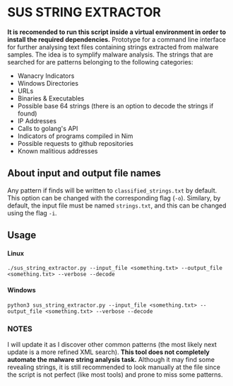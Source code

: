 # SUS STRING EXTRACTOR
**It is recomended to run this script inside a virtual environment in order to install the required dependencies.**
Prototype for a command line interface for further analysing text files containing strings extracted from malware samples. The idea is to symplify malware analysis. The strings that are searched for are patterns belonging to the following categories:
- Wanacry Indicators
- Windows Directories
- URLs
- Binaries & Executables
- Possible base 64 strings (there is an option to decode the strings if found)
- IP Addresses
- Calls to golang's API 
- Indicators of programs compiled in Nim
- Possible requests to github repositories
- Known malitious addresses
## About input and output file names
Any pattern if finds will be written to ```classified_strings.txt``` by default. This option can be changed with the corresponding flag (```-o```). Similary, by default, the input file must be named ```strings.txt```, and this can be changed using the flag ```-i```.

## Usage
#### Linux
```
./sus_string_extractor.py --input_file <something.txt> --output_file <something.txt> --verbose --decode
```
#### Windows
```
python3 sus_string_extractor.py --input_file <something.txt> --output_file <something.txt> --verbose --decode
```

### NOTES
I will update it as I discover other common patterns (the most likely next update is a more refined XML search). **This tool does not completely automate the malware string analysis task.** Although it may find some revealing strings, it is still recommended to look manually at the file since the script is not perfect (like most tools) and prone to miss some patterns.

